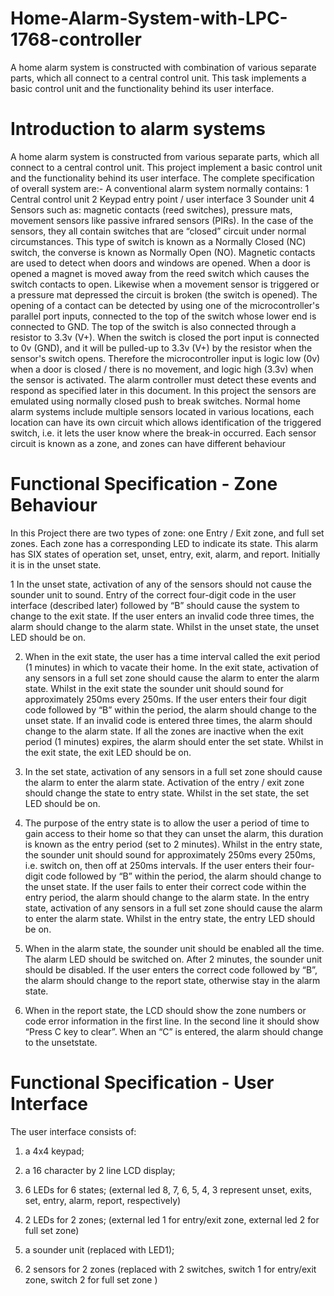 # Home-Alarm-System-with-LPC-1768-controller
A home alarm system is constructed with combination of various separate parts, which all connect to  a central control unit. This task  implements a basic control unit and the  functionality behind its user interface.

# Introduction to alarm systems
A home alarm system is constructed from various separate parts, which all connect to 
a central control unit. This project implement a basic control unit and the 
functionality behind its user interface. The complete specification of overall system are:-
A conventional alarm system normally contains:
1 Central control unit
2 Keypad entry point / user interface
3 Sounder unit
4 Sensors such as: magnetic contacts (reed switches), pressure mats, movement 
sensors like passive infrared sensors (PIRs).
In the case of the sensors, they all contain switches that are “closed” circuit under 
normal circumstances. This type of switch is known as a Normally Closed (NC) 
switch, the converse is known as Normally Open (NO).
Magnetic contacts are used to detect when doors and windows are opened. When a 
door is opened a magnet is moved away from the reed switch which causes the switch 
contacts to open. Likewise when a movement sensor is triggered or a pressure mat 
depressed the circuit is broken (the switch is opened).
The opening of a contact can be detected by using one of the microcontroller's parallel 
port inputs, connected to the top of the switch whose lower end is connected to GND. 
The top of the switch is also connected through a resistor to 3.3v (V+).
When the switch is closed the port input is connected to 0v (GND), and it will be 
pulled-up to 3.3v (V+) by the resistor when the sensor's switch opens. Therefore the 
microcontroller input is logic low (0v) when a door is closed / there is no movement, 
and logic high (3.3v) when the sensor is activated.
The alarm controller must detect these events and respond as specified later in this 
document. In this project the sensors are emulated using normally closed push to 
break switches.
Normal home alarm systems include multiple sensors located in various locations, 
each location can have its own circuit which allows identification of the triggered 
switch, i.e. it lets the user know where the break-in occurred. Each sensor circuit is 
known as a zone, and zones can have different behaviour
#  Functional Specification - Zone Behaviour

In this Project there are two types of zone: one Entry / Exit zone, and full set 
zones. Each zone has a corresponding LED to indicate its state.
This alarm has SIX states of operation set, unset, entry, exit, alarm, and report.
Initially it is in the unset state.

1 In the unset state, activation of any of the sensors should not cause the 
sounder unit to sound.
Entry of the correct four-digit code in the user interface (described later) 
followed by “B” should cause the system to change to the exit state.
If the user enters an invalid code three times, the alarm should change to the
alarm state.
Whilst in the unset state, the unset LED should be on.

2. When in the exit state, the user has a time interval called the exit period 
(1 minutes) in which to vacate their home. In the exit state, activation of any 
sensors in a full set zone should cause the alarm to enter the alarm state. 
Whilst in the exit state the sounder unit should sound for approximately 
250ms every 250ms.
If the user enters their four digit code followed by “B” within the period, the 
alarm should change to the unset state.
If an invalid code is entered three times, the alarm should change to the alarm
state.
If all the zones are inactive when the exit period (1 minutes) expires, the alarm 
should enter the set state.
Whilst in the exit state, the exit LED should be on.

3. In the set state, activation of any sensors in a full set zone should cause the 
alarm to enter the alarm state.
Activation of the entry / exit zone should change the state to entry state. 
Whilst in the set state, the set LED should be on.

4. The purpose of the entry state is to allow the user a period of time to gain 
access to their home so that they can unset the alarm, this duration is known as 
the entry period (set to 2 minutes).
Whilst in the entry state, the sounder unit should sound for approximately 
250ms every 250ms, i.e. switch on, then off at 250ms intervals.
If the user enters their four-digit code followed by “B” within the period, the 
alarm should change to the unset state.
If the user fails to enter their correct code within the entry period, the alarm 
should change to the alarm state.
In the entry state, activation of any sensors in a full set zone should cause the 
alarm to enter the alarm state.
Whilst in the entry state, the entry LED should be on.

5. When in the alarm state, the sounder unit should be enabled all the time. The 
alarm LED should be switched on.
After 2 minutes, the sounder unit should be disabled.
If the user enters the correct code followed by “B”, the alarm should change to 
the report state, otherwise stay in the alarm state.

6. When in the report state, the LCD should show the zone numbers or code 
error information in the first line. In the second line it should show “Press C key to 
clear”. When an “C” is entered, the alarm should change to the unsetstate.

#  Functional Specification - User Interface

The user interface consists of:

1. a 4x4 keypad;

2. a 16 character by 2 line LCD display;

3. 6 LEDs for 6 states; (external led 8, 7, 6, 5, 4, 3 represent unset, exits, set, 
entry, alarm, report, respectively)

4. 2 LEDs for 2 zones; (external led 1 for entry/exit zone, external led 2 for full 
set zone)

5. a sounder unit (replaced with LED1);

6. 2 sensors for 2 zones (replaced with 2 switches, switch 1 for entry/exit zone, 
switch 2 for full set zone )


